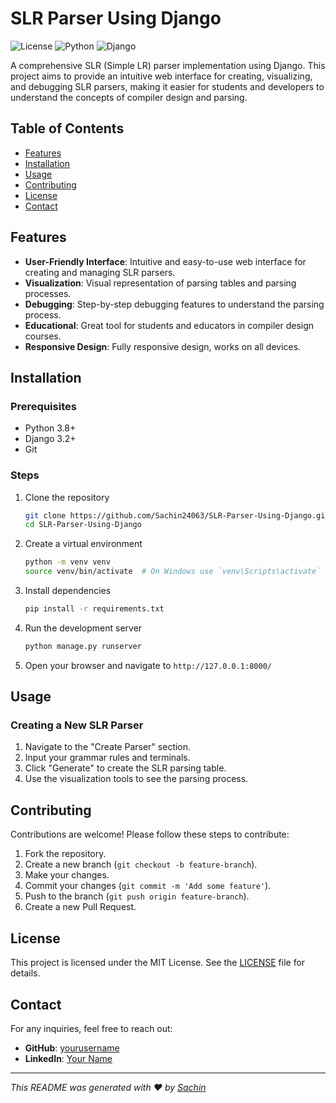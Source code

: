 # SLR Parser Using Django

![License](https://img.shields.io/badge/license-MIT-blue.svg)
![Python](https://img.shields.io/badge/python-3.8%2B-blue.svg)
![Django](https://img.shields.io/badge/django-3.2%2B-blue.svg)

A comprehensive SLR (Simple LR) parser implementation using Django. This project aims to provide an intuitive web interface for creating, visualizing, and debugging SLR parsers, making it easier for students and developers to understand the concepts of compiler design and parsing.

## Table of Contents

- [Features](#features)
- [Installation](#installation)
- [Usage](#usage)
- [Contributing](#contributing)
- [License](#license)
- [Contact](#contact)

## Features

- **User-Friendly Interface**: Intuitive and easy-to-use web interface for creating and managing SLR parsers.
- **Visualization**: Visual representation of parsing tables and parsing processes.
- **Debugging**: Step-by-step debugging features to understand the parsing process.
- **Educational**: Great tool for students and educators in compiler design courses.
- **Responsive Design**: Fully responsive design, works on all devices.

## Installation

### Prerequisites

- Python 3.8+
- Django 3.2+
- Git

### Steps

1. Clone the repository
    ```bash
    git clone https://github.com/Sachin24063/SLR-Parser-Using-Django.git
    cd SLR-Parser-Using-Django
    ```

2. Create a virtual environment
    ```bash
    python -m venv venv
    source venv/bin/activate  # On Windows use `venv\Scripts\activate`
    ```

3. Install dependencies
    ```bash
    pip install -r requirements.txt
    ```

5. Run the development server
    ```bash
    python manage.py runserver
    ```

6. Open your browser and navigate to `http://127.0.0.1:8000/`

## Usage

### Creating a New SLR Parser

1. Navigate to the "Create Parser" section.
2. Input your grammar rules and terminals.
3. Click "Generate" to create the SLR parsing table.
4. Use the visualization tools to see the parsing process.

## Contributing

Contributions are welcome! Please follow these steps to contribute:

1. Fork the repository.
2. Create a new branch (`git checkout -b feature-branch`).
3. Make your changes.
4. Commit your changes (`git commit -m 'Add some feature'`).
5. Push to the branch (`git push origin feature-branch`).
6. Create a new Pull Request.

## License

This project is licensed under the MIT License. See the [LICENSE](LICENSE) file for details.

## Contact

For any inquiries, feel free to reach out:

- **GitHub**: [yourusername](https://github.com/Sachin24063)
- **LinkedIn**: [Your Name](https://www.linkedin.com/in/sachin-kumar-b418391ba/)

---

_This README was generated with ❤️ by [Sachin](https://github.com/Sachin24063)_
